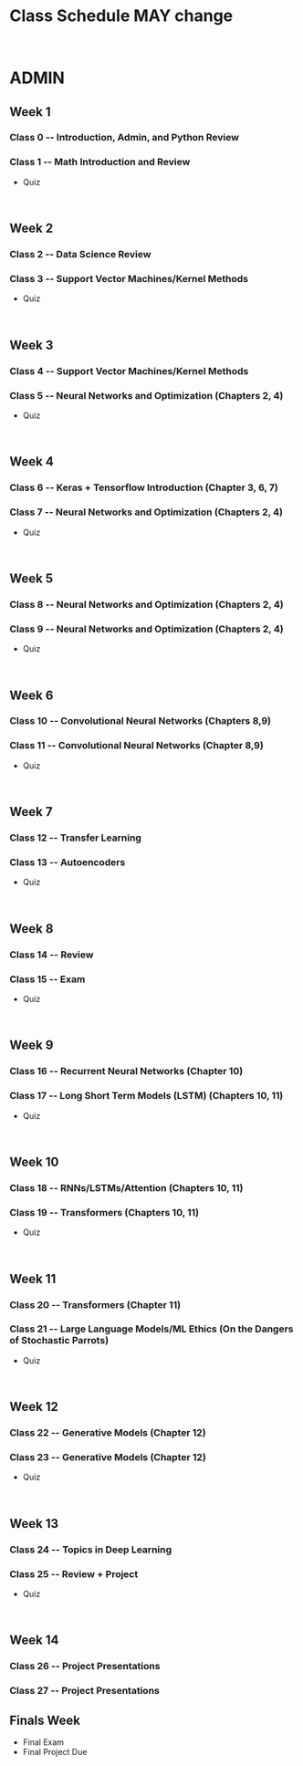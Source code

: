 # Class Schedule MAY change

</br>

# ADMIN

## Week 1
### Class 0 -- Introduction, Admin, and Python Review
### Class 1 -- Math Introduction and Review 
* Quiz

</br>

## Week 2
### Class 2 -- Data Science Review
### Class 3 -- Support Vector Machines/Kernel Methods
* Quiz



</br>

## Week 3
### Class 4 -- Support Vector Machines/Kernel Methods
### Class 5 -- Neural Networks and Optimization (Chapters 2, 4) 
* Quiz

</br>


## Week 4
### Class 6 -- Keras + Tensorflow Introduction (Chapter 3, 6, 7)
### Class 7 -- Neural Networks and Optimization (Chapters 2, 4)
* Quiz

</br>

## Week 5
### Class 8 -- Neural Networks and Optimization (Chapters 2, 4)
### Class 9 -- Neural Networks and Optimization (Chapters 2, 4)
* Quiz

</br>

## Week 6
### Class 10 -- Convolutional Neural Networks (Chapters 8,9)
### Class 11 -- Convolutional Neural Networks (Chapter 8,9)
* Quiz


</br>

## Week 7
### Class 12 -- Transfer Learning
### Class 13 -- Autoencoders
* Quiz


</br>

## Week 8
### Class 14 -- Review 
### Class 15 -- Exam
* Quiz
</br>


## Week 9
### Class 16 -- Recurrent Neural Networks (Chapter 10)
### Class 17 -- Long Short Term Models (LSTM) (Chapters 10, 11)
* Quiz

</br>


## Week 10
### Class 18 -- RNNs/LSTMs/Attention (Chapters 10, 11)
### Class 19 -- Transformers (Chapters 10, 11)
* Quiz

</br>

## Week 11
### Class 20 -- Transformers (Chapter 11)
### Class 21 -- Large Language Models/ML Ethics (On the Dangers of Stochastic Parrots)
* Quiz


</br>

## Week 12
### Class 22 -- Generative Models (Chapter 12)
### Class 23 -- Generative Models (Chapter 12)
* Quiz

</br>

## Week 13
### Class 24 -- Topics in Deep Learning
### Class 25 -- Review + Project
* Quiz


</br>

## Week 14
### Class 26 -- Project Presentations 
### Class 27 -- Project Presentations 

## Finals Week
* Final Exam
* Final Project Due
